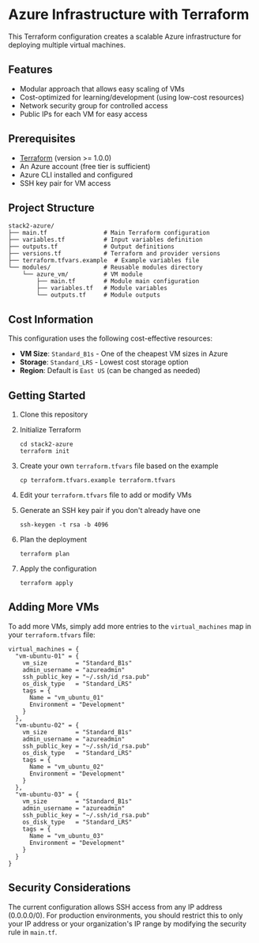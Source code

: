 # Azure Infrastructure with Terraform

This Terraform configuration creates a scalable Azure infrastructure for deploying multiple virtual machines.

## Features

- Modular approach that allows easy scaling of VMs
- Cost-optimized for learning/development (using low-cost resources)
- Network security group for controlled access
- Public IPs for each VM for easy access

## Prerequisites

- [Terraform](https://www.terraform.io/downloads.html) (version >= 1.0.0)
- An Azure account (free tier is sufficient)
- Azure CLI installed and configured
- SSH key pair for VM access

## Project Structure

```
stack2-azure/
├── main.tf                # Main Terraform configuration
├── variables.tf           # Input variables definition
├── outputs.tf             # Output definitions
├── versions.tf            # Terraform and provider versions
├── terraform.tfvars.example  # Example variables file
└── modules/               # Reusable modules directory
    └── azure_vm/          # VM module
        ├── main.tf        # Module main configuration
        ├── variables.tf   # Module variables
        └── outputs.tf     # Module outputs
```

## Cost Information

This configuration uses the following cost-effective resources:

- **VM Size**: `Standard_B1s` - One of the cheapest VM sizes in Azure
- **Storage**: `Standard_LRS` - Lowest cost storage option
- **Region**: Default is `East US` (can be changed as needed)

## Getting Started

1. Clone this repository

2. Initialize Terraform
   ```
   cd stack2-azure
   terraform init
   ```

3. Create your own `terraform.tfvars` file based on the example
   ```
   cp terraform.tfvars.example terraform.tfvars
   ```

4. Edit your `terraform.tfvars` file to add or modify VMs

5. Generate an SSH key pair if you don't already have one
   ```
   ssh-keygen -t rsa -b 4096
   ```

6. Plan the deployment
   ```
   terraform plan
   ```

7. Apply the configuration
   ```
   terraform apply
   ```

## Adding More VMs

To add more VMs, simply add more entries to the `virtual_machines` map in your `terraform.tfvars` file:

```hcl
virtual_machines = {
  "vm-ubuntu-01" = {
    vm_size        = "Standard_B1s"
    admin_username = "azureadmin"
    ssh_public_key = "~/.ssh/id_rsa.pub"
    os_disk_type   = "Standard_LRS"
    tags = {
      Name = "vm_ubuntu_01"
      Environment = "Development"
    }
  },
  "vm-ubuntu-02" = {
    vm_size        = "Standard_B1s"
    admin_username = "azureadmin"
    ssh_public_key = "~/.ssh/id_rsa.pub"
    os_disk_type   = "Standard_LRS"
    tags = {
      Name = "vm_ubuntu_02"
      Environment = "Development"
    }
  },
  "vm-ubuntu-03" = {
    vm_size        = "Standard_B1s"
    admin_username = "azureadmin"
    ssh_public_key = "~/.ssh/id_rsa.pub"
    os_disk_type   = "Standard_LRS"
    tags = {
      Name = "vm_ubuntu_03"
      Environment = "Development"
    }
  }
}
```

## Security Considerations

The current configuration allows SSH access from any IP address (0.0.0.0/0). For production environments, you should restrict this to only your IP address or your organization's IP range by modifying the security rule in `main.tf`.